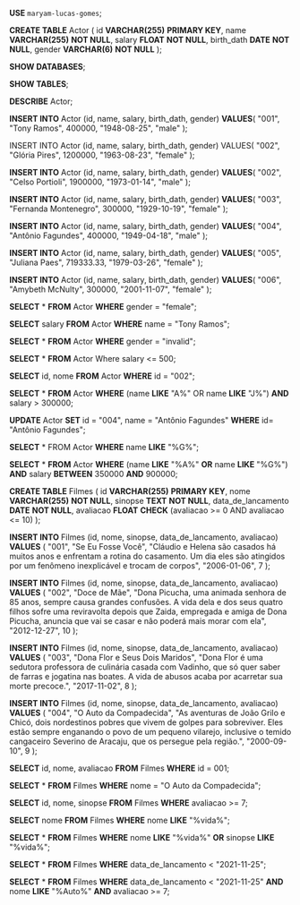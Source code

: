 **USE** `maryam-lucas-gomes`;

**CREATE TABLE** Actor (
id **VARCHAR(255)** **PRIMARY KEY**,
name **VARCHAR(255)** **NOT NULL**,
salary **FLOAT** **NOT NULL**,
birth_dath **DATE** **NOT NULL**,
gender **VARCHAR(6)** **NOT NULL**
);

**SHOW DATABASES**;

**SHOW TABLES**;

**DESCRIBE** Actor;

**INSERT INTO** Actor (id, name, salary, birth_dath, gender)
**VALUES**(
"001",
"Tony Ramos",
400000,
"1948-08-25",
"male"
);

INSERT INTO Actor (id, name, salary, birth_dath, gender)
VALUES(
"002",
"Glória Pires",
1200000,
"1963-08-23",
"female"
);

**INSERT INTO** Actor (id, name, salary, birth_dath, gender)
**VALUES**(
"002",
"Celso Portioli",
1900000,
"1973-01-14",
"male"
);

**INSERT INTO** Actor (id, name, salary, birth_dath, gender)
**VALUES**(
  "003", 
  "Fernanda Montenegro",
  300000,
  "1929-10-19", 
  "female"
);

**INSERT INTO** Actor (id, name, salary, birth_dath, gender)
**VALUES**(
  "004",
  "Antônio Fagundes",
  400000,
  "1949-04-18", 
  "male"
);

**INSERT INTO** Actor (id, name, salary, birth_dath, gender)
**VALUES**(
  "005", 
  "Juliana Paes",
  719333.33,
  "1979-03-26", 
  "female"
);

**INSERT INTO** Actor (id, name, salary, birth_dath, gender)
**VALUES**(
"006",
"Amybeth McNulty",
300000,
"2001-11-07",
"female"
);

**SELECT** * **FROM** Actor **WHERE** gender = "female";

**SELECT** salary **FROM** Actor **WHERE** name = "Tony Ramos";

**SELECT** * **FROM** Actor **WHERE** gender = "invalid";

**SELECT** * **FROM** Actor Where salary <= 500;

**SELECT** id, nome **FROM** Actor **WHERE** id = "002";

**SELECT** * **FROM** Actor
**WHERE** (name **LIKE** "A%" OR name **LIKE** "J%") **AND** salary > 300000;

**UPDATE** Actor **SET** id = "004", name = "Antônio Fagundes" **WHERE** id= "Antônio Fagundes";

**SELECT** * FROM Actor
**WHERE** name **LIKE** "%G%";

**SELECT** * **FROM** Actor
**WHERE** (name **LIKE** "%A%" **OR** name **LIKE** "%G%") **AND** salary **BETWEEN** 350000 **AND** 900000;

**CREATE TABLE** Filmes (
id **VARCHAR(255)** **PRIMARY KEY**,
nome **VARCHAR(255)** **NOT NULL**,
sinopse **TEXT** **NOT NULL**,
data_de_lancamento **DATE** **NOT NULL**,
avaliacao **FLOAT** **CHECK** (avaliacao >= 0 AND avaliacao <= 10)
);

**INSERT INTO** Filmes (id, nome, sinopse, data_de_lancamento, avaliacao)
**VALUES** (
"001",
"Se Eu Fosse Você",
"Cláudio e Helena são casados há muitos anos e enfrentam a rotina do casamento. 
Um dia eles são atingidos por um fenômeno inexplicável e trocam de corpos",
"2006-01-06",
7
);

**INSERT INTO** Filmes (id, nome, sinopse, data_de_lancamento, avaliacao)
**VALUES** (
"002",
"Doce de Mãe",
"Dona Picucha, uma animada senhora de 85 anos, sempre causa grandes confusões.
 A vida dela e dos seus quatro filhos sofre uma reviravolta depois que Zaida,
 empregada e amiga de Dona Picucha, anuncia que vai se casar e não poderá mais morar com ela",
 "2012-12-27",
 10
 );
 
 **INSERT INTO** Filmes (id, nome, sinopse, data_de_lancamento, avaliacao)
**VALUES** (
"003",
"Dona Flor e Seus Dois Maridos",
"Dona Flor é uma sedutora professora de culinária casada com Vadinho, que só quer saber de farras e jogatina nas boates.
 A vida de abusos acaba por acarretar sua morte precoce.",
 "2017-11-02",
 8
 );
 
 **INSERT INTO** Filmes (id, nome, sinopse, data_de_lancamento, avaliacao)
**VALUES** (
"004",
"O Auto da Compadecida",
"As aventuras de João Grilo e Chicó, dois nordestinos pobres que vivem de golpes para sobreviver.
 Eles estão sempre enganando o povo de um pequeno vilarejo, inclusive o temido cangaceiro Severino de Aracaju,
 que os persegue pela região.",
 "2000-09-10",
 9
 );
 
 **SELECT** id, nome, avaliacao **FROM** Filmes
 **WHERE** id = 001;
 
 **SELECT** * **FROM** Filmes
 **WHERE** nome = "O Auto da Compadecida";
 
 **SELECT** id, nome, sinopse **FROM** Filmes
 **WHERE** avaliacao >= 7;
 
 **SELECT** nome **FROM** Filmes
 **WHERE** nome **LIKE** "%vida%";
 
 **SELECT** * **FROM** Filmes
 **WHERE** nome **LIKE** "%vida%" **OR** sinopse **LIKE** "%vida%";
 
 **SELECT** * **FROM** Filmes
 **WHERE** data_de_lancamento < "2021-11-25";
 
 **SELECT** * **FROM** Filmes
 **WHERE** data_de_lancamento < "2021-11-25" **AND** nome **LIKE** "%Auto%" **AND** avaliacao >= 7;